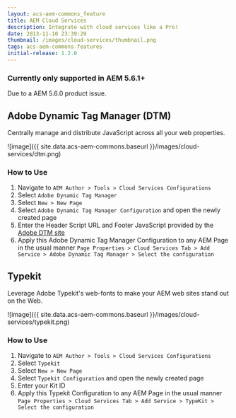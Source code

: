 ```yaml
---
layout: acs-aem-commons_feature
title: AEM Cloud Services
description: Integrate with cloud services like a Pro!
date: 2013-11-10 23:39:29
thumbnail: /images/cloud-services/thumbnail.png
tags: acs-aem-commons-features
initial-release: 1.2.0
---
```


### Currently only supported in AEM 5.6.1+

Due to a AEM 5.6.0 product issue.


## Adobe Dynamic Tag Manager (DTM)

Centrally manage and distribute JavaScript across all your web properties.

![image]({{ site.data.acs-aem-commons.baseurl }}/images/cloud-services/dtm.png)

### How to Use

1. Navigate to `AEM Author > Tools > Cloud Services Configurations`
2. Select `Adobe Dynamic Tag Manager`
3. Select `New > New Page`
4. Select `Adobe Dynamic Tag Manager Configuration` and open the newly created page
5. Enter the Header Script URL and Footer JavaScript provided by the [Adobe DTM site](http://dtm.adobe.com)
6. Apply this Adobe Dynamic Tag Manager Configuration to any AEM Page in the usual manner
	`Page Properties > Cloud Services Tab > Add Service > Adobe Dynamic Tag Manager > Select the configuration`


## Typekit

Leverage Adobe Typekit's web-fonts to make your AEM web sites stand out on the Web.

![image]({{ site.data.acs-aem-commons.baseurl }}/images/cloud-services/typekit.png)

### How to Use

1. Navigate to `AEM Author > Tools > Cloud Services Configurations`
2. Select `Typekit`
3. Select `New > New Page`
4. Select `Typekit Configuration` and open the newly created page
5. Enter your Kit ID
6. Apply this Typekit Configuration to any AEM Page in the usual manner
	`Page Properties > Cloud Services Tab > Add Service > TypeKit > Select the configuration`




